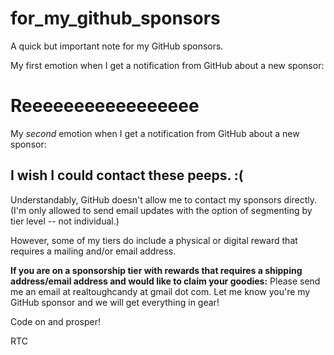 # for_my_github_sponsors
A quick but important note for my GitHub sponsors.

My first emotion when I get a notification from GitHub about a new sponsor:

# Reeeeeeeeeeeeeeeee

My _second_ emotion when I get a notification from GitHub about a new sponsor:

## I wish I could contact these peeps. :(

Understandably, GitHub doesn't allow me to contact my sponsors directly. (I'm only allowed to send email updates with the option of segmenting by tier level -- not individual.) 

However, some of my tiers do include a physical or digital reward that requires a mailing and/or email address.

**If you are on a sponsorship tier with rewards that requires a shipping address/email address and would like to claim your goodies:** Please send me an email at realtoughcandy at gmail dot com. Let me know you're my GitHub sponsor and we will get everything in gear! 

Code on and prosper!

RTC
